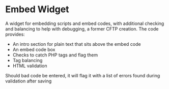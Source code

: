 # Embed Widget

A widget for embedding scripts and embed codes, with additional checking and balancing to help with debugging, a former CFTP creation. The code provides:

 - An intro section for plain text that sits above the embed code
 - An embed code box
 - Checks to catch PHP tags and flag them
 - Tag balancing
 - HTML validation
 
Should bad code be entered, it will flag it with a list of errors found during validation after saving
